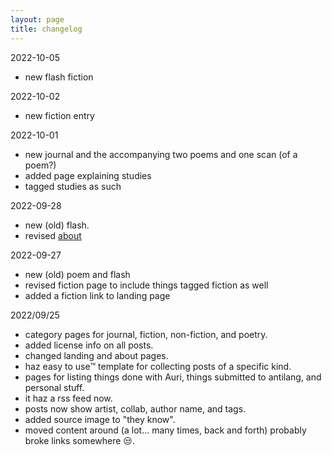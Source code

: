 ```yaml
---
layout: page
title: changelog
---
```

2022-10-05
* new flash fiction

2022-10-02
* new fiction entry 

2022-10-01
* new journal and the accompanying two poems and one scan (of a poem?)
* added page explaining studies
* tagged studies as such

2022-09-28
* new (old) flash.
* revised [about](/about)

2022-09-27
* new (old) poem and flash
* revised fiction page to include things tagged fiction as well
* added a fiction link to landing page

2022/09/25
* category pages for journal, fiction, non-fiction, and poetry.
* added license info on all posts.
* changed landing and about pages.
* haz easy to use™️ template for collecting posts of a specific kind.
* pages for listing things done with Auri, things submitted to antilang, and personal stuff.
* it haz a rss feed now.
* posts now show artist, collab, author name, and tags.
* added source image to "they know".
* moved content around (a lot... many times, back and forth) probably broke links somewhere 😒.
